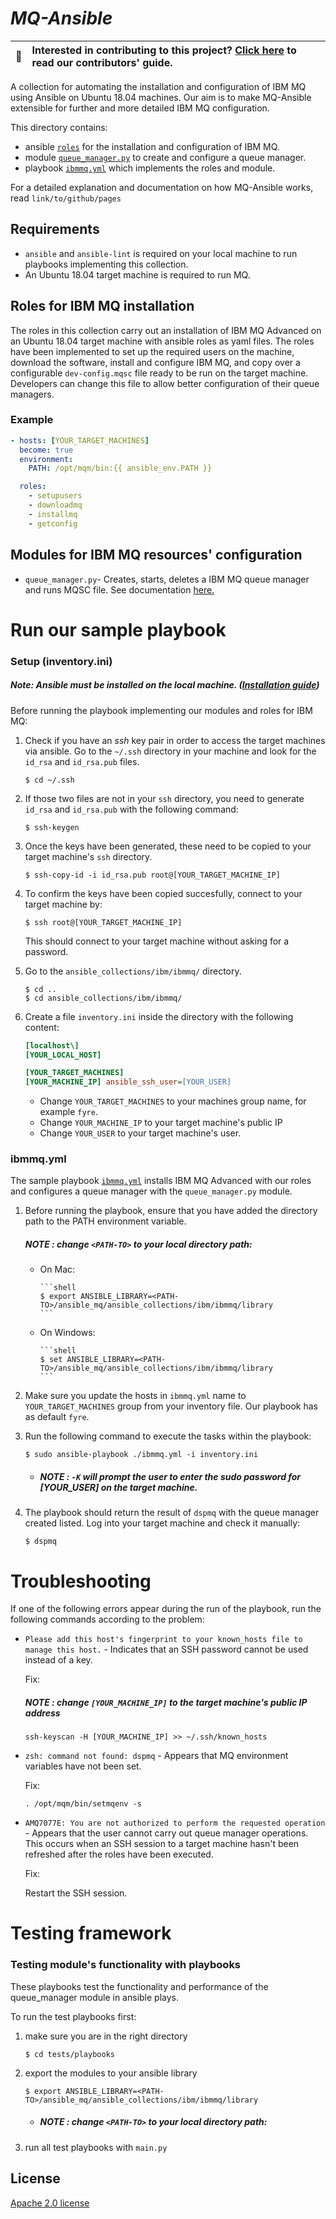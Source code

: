 # *MQ-Ansible*

| :memo:        | Interested in contributing to this project? [Click here](contribution.md) to read our contributors' guide.       |
|---------------|:------------------------|

A collection for automating the installation and configuration of IBM MQ using Ansible on Ubuntu 18.04 machines. Our aim is to make MQ-Ansible extensible for further and more detailed IBM MQ configuration.

This directory contains:
- ansible [`roles`](https://github.ibm.com/James-Page/ansible_mq/tree/main/ansible_collections/ibm/ibmmq/roles) for the installation and configuration of IBM MQ.
- module [`queue_manager.py`](ansible_collections/ibm/ibmmq/library/queue_manager.py) to create and configure a queue manager.
- playbook [`ibmmq.yml`](https://github.ibm.com/James-Page/ansible_mq/blob/d00a7e8db925d2907c54bac16a573a1e33470187/ansible_collections/ibm/ibmmq/ibmmq.yml) which implements the roles and module.

For a detailed explanation and documentation on how MQ-Ansible works, read `link/to/github/pages`

## Requirements

- `ansible` and `ansible-lint` is required on your local machine to run playbooks implementing this collection.
- An Ubuntu 18.04 target machine is required to run MQ.

## Roles for IBM MQ installation

The roles in this collection carry out an installation of IBM MQ Advanced on an Ubuntu 18.04 target machine with ansible roles as yaml files. The roles have been implemented to set up the required users on the machine, download the software, install and configure IBM MQ, and copy over a configurable `dev-config.mqsc` file ready to be run on the target machine. Developers can change this file to allow better configuration of their queue managers.


### Example

```yaml
- hosts: [YOUR_TARGET_MACHINES]
  become: true
  environment:
    PATH: /opt/mqm/bin:{{ ansible_env.PATH }}

  roles: 
    - setupusers
    - downloadmq
    - installmq
    - getconfig
```

## Modules for IBM MQ resources' configuration

- `queue_manager.py`- Creates, starts, deletes a IBM MQ queue manager and runs MQSC file. See documentation [here.](QUEUE_MANAGER.md)

# Run our sample playbook

### Setup (inventory.ini)

##### Note: *Ansible* must be installed on the local machine. ([Installation guide](https://docs.ansible.com/ansible/latest/installation_guide/intro_installation.html))

Before running the playbook implementing our modules and roles for IBM MQ:

1. Check if you have an *ssh* key pair in order to access the target machines via ansible. Go to the `~/.ssh` directory in your machine and look for the `id_rsa` and `id_rsa.pub` files.

    ```shell
    $ cd ~/.ssh
    ```

2. If those two files are not in your `ssh` directory, you need to generate `id_rsa` and `id_rsa.pub` with the following command:

    ```shell
    $ ssh-keygen
    ```

3. Once the keys have been generated, these need to be copied to your target machine's `ssh` directory.

    ```shell
    $ ssh-copy-id -i id_rsa.pub root@[YOUR_TARGET_MACHINE_IP]
    ```
    
4. To confirm the keys have been copied succesfully, connect to your target machine by:

    ```shell
    $ ssh root@[YOUR_TARGET_MACHINE_IP]
    ```
    This should connect to your target machine without asking for a password.
    
5. Go to the `ansible_collections/ibm/ibmmq/` directory.

    ```shell
    $ cd ..
    $ cd ansible_collections/ibm/ibmmq/
    ```


6. Create a file `inventory.ini` inside the directory with the following content:
  
    ```ini
    [localhost\]
    [YOUR_LOCAL_HOST]

    [YOUR_TARGET_MACHINES]
    [YOUR_MACHINE_IP] ansible_ssh_user=[YOUR_USER]
    ```

   - Change `YOUR_TARGET_MACHINES` to your machines group name, for example `fyre`.
   - Change `YOUR_MACHINE_IP` to your target machine's public IP
   - Change `YOUR_USER` to your target machine's user.

### ibmmq.yml

The sample playbook [`ibmmq.yml`](https://github.ibm.com/James-Page/ansible_mq/blob/d00a7e8db925d2907c54bac16a573a1e33470187/ansible_collections/ibm/ibmmq/ibmmq.yml) installs IBM MQ Advanced with our roles and configures a queue manager with the `queue_manager.py` module.

1. Before running the playbook, ensure that you have added the directory path to the PATH environment variable.

    ##### *NOTE* : change `<PATH-TO>` to your local directory path:

    - On Mac:

          ```shell
          $ export ANSIBLE_LIBRARY=<PATH-TO>/ansible_mq/ansible_collections/ibm/ibmmq/library
          ```

    - On Windows: 

          ```shell
          $ set ANSIBLE_LIBRARY=<PATH-TO>/ansible_mq/ansible_collections/ibm/ibmmq/library
          ```

2. Make sure you update the hosts in `ibmmq.yml` name to `YOUR_TARGET_MACHINES` group from your inventory file. Our playbook has as default `fyre`.

3. Run the following command to execute the tasks within the playbook:
      ```shell
      $ sudo ansible-playbook ./ibmmq.yml -i inventory.ini
      ```
      - ##### *NOTE* : `-K` will prompt the user to enter the sudo password for [YOUR_USER] on the target machine.

4. The playbook should return the result of `dspmq` with the queue manager created listed. Log into your target machine and check it manually:

    ```shell
    $ dspmq
    ```

# Troubleshooting

If one of the following errors appear during the run of the playbook, run the following commands according to the problem:

- `Please add this host's fingerprint to your known_hosts file to manage this host.` - Indicates that an SSH password cannot be used instead of a key. 
  
  Fix:
    ##### *NOTE* : change `[YOUR_MACHINE_IP]` to the target machine's public IP address
  ```shell
  ssh-keyscan -H [YOUR_MACHINE_IP] >> ~/.ssh/known_hosts
  ```
- `zsh: command not found: dspmq` - Appears that MQ environment variables have not been set.

  Fix:
  ```shell
  . /opt/mqm/bin/setmqenv -s
  ```
- `AMQ7077E: You are not authorized to perform the requested operation` - Appears that the user cannot carry out queue manager operations. This occurs when an SSH session to a target machine hasn't been refreshed after the roles have been executed.
  
  Fix:

  Restart the SSH session.


# Testing framework

### Testing module's functionality with playbooks

These playbooks test the functionality and performance of the queue_manager module in ansible plays.

To run the test playbooks first:

1. make sure you are in the right directory 
    ```shell
    $ cd tests/playbooks
    ```
2. export the modules to your ansible library
    ```shell
    $ export ANSIBLE_LIBRARY=<PATH-TO>/ansible_mq/ansible_collections/ibm/ibmmq/library
    ```
   - ##### *NOTE* : change `<PATH-TO>` to your local directory path:
3. run all test playbooks with `main.py`

## License

[Apache 2.0 license](https://github.ibm.com/James-Page/ansible_mq/blob/more_readme_updates/LICENSE)
